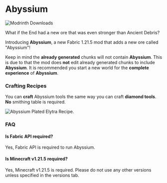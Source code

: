 # Abyssium

![Modrinth Downloads](https://img.shields.io/modrinth/dt/abyssium?style=for-the-badge)

What if the End had a new ore that was even stronger than Ancient Debris?

Introducing **Abyssium**, a new Fabric 1.21.5 mod that adds a new ore called "Abyssium"!

Keep in mind the **already generated** chunks will not contain **Abyssium**. This is due to that the mod does **not** edit already generated chunks to include **Abyssium**. It is recommended you start a new world for the **complete experience** of **Abyssium**.

### Crafting Recipes
You can **craft** Abyssium tools the same way you can craft **diamond tools**. **No** smithing table is required.

![Abyssium Plated Elytra Recipe.](https://i.ibb.co/4gV7B3cG/image.png)

### FAQ
#### Is Fabric API required?
Yes, Fabric API is required to run Abyssium.

#### Is Minecraft v1.21.5 required?
Yes, Minecraft v1.21.5 is required. Please do not use any other versions unless specified in the versions tab.
